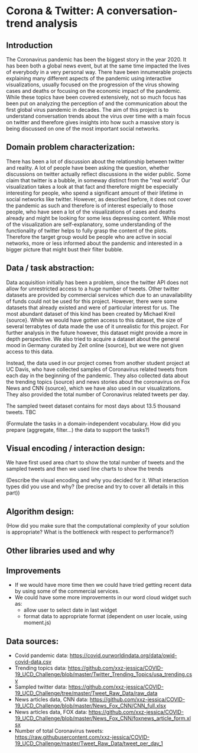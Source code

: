 # **Corona & Twitter: A conversation-trend analysis** 

## Introduction
The Coronavirus pandemic has been the biggest story in the year 2020. It has been both a global news event, but at the same time impacted the lives of everybody
in a very personal way. There have been innumerable projects explaining many different aspects of the pandemic using interactive visualizations, usually focused on 
the progression of the virus showing cases and deaths or focusing on the economic impact of the pandemic. While these topics have been covered extensively, not so 
much focus has been put on analyzing the perception of and the communication about the first global virus pandemic in decades. The aim of this project is to understand
conversation trends about the virus over time with a main focus on twitter and therefore gives insights into how such a massive story is being discussed on 
one of the most important social networks.

## Domain problem characterization:
There has been a lot of discussion about the relationship between twitter and reality. A lot of people have been asking the question, whether discussions on twitter
actually reflect discussions in the wider public. Some claim that twitter is a bubble, in someway distinct from the "real world". Our visualization takes a look at that
fact and therefore might be especially interesting for people, who spend a significant amount of their lifetime in social networks like twitter. However, as described before,
it does not cover the pandemic as such and therefore is of interest especially to those people, who have seen a lot of the visualizations of cases and deaths already and 
might be looking for some less depressing content. While most of the visualization are self-explanatory, some understanding of the functionality of twitter helps to fully grasp
the content of the plots. Therefore the target group would be people who are active in social networks, more or less informed about the pandemic and interested in a bigger
picture that might bust their filter bubble.

## Data / task abstraction: 
Data acquisition initially has been a problem, since the twitter API does not allow for unrestricted access to a huge number of tweets. Other twitter datasets are provided by
commercial services which due to an unavailability of funds could not be used for this project. However, there were some datasets
that already existed and were of particular interest for us. The most abundant dataset of this kind has been created by Michael Kreil {source}. While we would have gotten
access to this dataset, the size of several terrabytes of data made the use of it unrealistic for this project. For further analysis in the future however, this dataset might 
provide a more in depth perspective. We also tried to acquire a dataset about the general mood in Germany curated by Zeit online {source}, but we were not given access to this data.

Instead, the data used in our project comes from another student project at UC Davis, who have collected samples of Coronavirus related tweets from each day in the beginning of
the pandemic. They also collected data about the trending topics {source} and news stories about the coronavirus on Fox News and CNN {source}, which we have also used in our visualizations.
They also provided the total number of Coronavirus related tweets per day.

The sampled tweet dataset contains for most days about 13.5 thousand tweets.
TBC


(Formulate the tasks in a domain-independent vocabulary. How did you prepare (aggregate, filter...) the data to support the tasks?)

## Visual encoding / interaction design: 
We have first used area chart to show the total number of tweets and the sampled tweets and then we used line charts to show the trends 

(Describe the visual encoding and why you decided for it. What interaction types did you use and why? (be precise and try to cover all details in this part))

## Algorithm design: 

(How did you make sure that the computational complexity of your solution is appropriate? What is the bottleneck with respect to performance?)


## Other libraries used and why 


## Improvements
- If we would have more time then we could have tried getting recent data by using some of the commercial services. 
- We could have some more improvements in our word cloud widget such as: 
     - allow user to select date in last widget 
     - format data to appropriate format (dependent on user locale, using moment.js)

## Data sources:
- Covid pandemic data: https://covid.ourworldindata.org/data/owid-covid-data.csv
- Trending topics data: https://github.com/xxz-jessica/COVID-19_UCD_Challenge/blob/master/Twitter_Trending_Topics/usa_trending.csv
- Sampled twitter data: https://github.com/xxz-jessica/COVID-19_UCD_Challenge/tree/master/Tweet_Raw_Data/raw_data
- News articles data, CNN data: https://github.com/xxz-jessica/COVID-19_UCD_Challenge/blob/master/News_Fox_CNN/CNN_full.xlsx
- News articles data, FOX data: https://github.com/xxz-jessica/COVID-19_UCD_Challenge/blob/master/News_Fox_CNN/foxnews_article_form.xlsx
- Number of total Coronavirus tweets: https://raw.githubusercontent.com/xxz-jessica/COVID-19_UCD_Challenge/master/Tweet_Raw_Data/tweet_per_day_1
